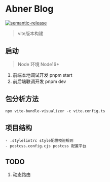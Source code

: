 # Abner Blog
[![semantic-release](https://img.shields.io/badge/%20%20%F0%9F%93%A6%F0%9F%9A%80-semantic--release-e10079.svg)](https://github.com/semantic-release/semantic-release)

> vite版本构建

## 启动
> Node 环境 Node16+

1. 前端本地调试开发
    pnpm start
2. 前后端联调开发
    pnpm dev

## 包分析方法

```
npx vite-bundle-visualizer -c vite.config.ts
```

## 项目结构
    - .stylelintrc style配置校验规则
    - postcss.config.cjs postcss 配置平台

## TODO
1. 动态路由